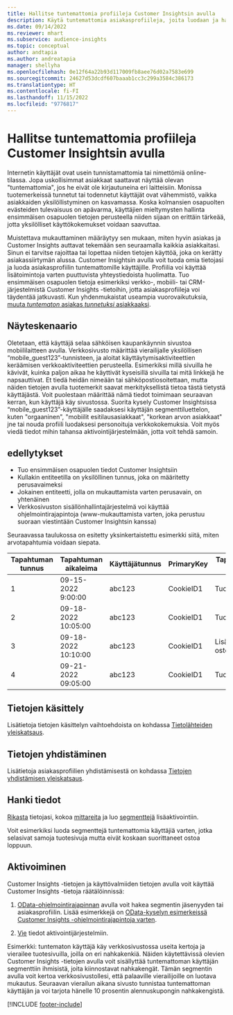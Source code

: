 ```yaml
---
title: Hallitse tuntemattomia profiileja Customer Insightsin avulla
description: Käytä tuntemattomia asiakasprofiileja, joita luodaan ja hallitaan Dynamics 365 Customer Insightsissa.
ms.date: 09/14/2022
ms.reviewer: mhart
ms.subservice: audience-insights
ms.topic: conceptual
author: andtapia
ms.author: andreatapia
manager: shellyha
ms.openlocfilehash: 0e12f64a22b93d117009fb8aee76d02a7583e699
ms.sourcegitcommit: 24627d53dcdf607baaab1cc3c299a3584c386173
ms.translationtype: HT
ms.contentlocale: fi-FI
ms.lasthandoff: 11/15/2022
ms.locfileid: "9776817"
---
```

# <a name="manage-unknown-profiles-with-customer-insights"></a>Hallitse tuntemattomia profiileja Customer Insightsin avulla

Internetin käyttäjät ovat usein tunnistamattomia tai nimettömiä online-tilassa. Jopa uskollisimmat asiakkaat saattavat näyttää olevan "tuntemattomia", jos he eivät ole kirjautuneina eri laitteisiin. Monissa tuotemerkeissä tunnetut tai todennetut käyttäjät ovat vähemmistö, vaikka asiakkaiden yksilöllistyminen on kasvamassa. Koska kolmansien osapuolten evästeiden tulevaisuus on apävarma, käyttäjien mieltymysten hallinta ensimmäisen osapuolen tietojen perusteella niiden sijaan on erittäin tärkeää, jotta yksilölliset käyttökokemukset voidaan saavuttaa.

Muistettava mukauttaminen määräytyy sen mukaan, miten hyvin asiakas ja Customer Insights auttavat tekemään sen seuraamalla kaikkia asiakkaitasi.  Sinun ei tarvitse rajoittaa tai lopettaa niiden tietojen käyttöä, joka on kerätty asiakassiirtymän alussa. Customer Insightsin avulla voit tuoda omia tietojasi ja luoda asiakasprofiilin tuntemattomille käyttäjille. Profiilia voi käyttää lisätoimintoja varten puuttuvista yhteystiedoista huolimatta. Tuo ensimmäisen osapuolen tietoja esimerkiksi verkko-, mobiili- tai CRM-järjestelmistä Customer Insights -tietoihin, jotta asiakasprofiileja voi täydentää jatkuvasti. Kun yhdenmukaistat useampia vuorovaikutuksia, [muuta *tuntematon* asiakas *tunnetuksi* asiakkaaksi](unknown-to-known.md).

## <a name="sample-scenario"></a>Näyteskenaario

Oletetaan, että käyttäjä selaa sähköisen kaupankäynnin sivustoa mobiililaitteen avulla. Verkkosivusto määrittää vierailijalle yksilöllisen “mobile_guest123”-tunnisteen, ja aloitat käyttäytymisaktiviteettien keräämisen verkkoaktiviteettien perusteella. Esimerkiksi millä sivuilla he kävivät, kuinka paljon aikaa he käyttivät kyseisillä sivuilla tai mitä linkkejä he napsauttivat. Et tiedä heidän nimeään tai sähköpostiosoitettaan, mutta näiden tietojen avulla tuotemerkit saavat merkityksellistä tietoa tästä tietystä käyttäjästä. Voit puolestaan määrittää nämä tiedot toimimaan seuraavan kerran, kun käyttäjä käy sivustossa. Suorita kysely Customer Insightsissa “mobile_guest123”-käyttäjälle saadaksesi käyttäjän segmenttiluettelon, kuten "orgaaninen", "mobiilit esitilausasiakkaat", "korkean arvon asiakkaat" jne tai nouda profiili luodaksesi personoituja verkkokokemuksia. Voit myös viedä tiedot mihin tahansa aktivointijärjestelmään, jotta voit tehdä samoin.

## <a name="prerequisites"></a>edellytykset

- Tuo ensimmäisen osapuolen tiedot Customer Insightsiin
- Kullakin entiteetilla on yksilöllinen tunnus, joka on määritetty perusavaimeksi
- Jokainen entiteetti, jolla on mukauttamista varten perusavain, on yhtenäinen
- Verkkosivuston sisällönhallintajärjestelmä voi käyttää ohjelmointirajapintoja (www-mukauttamista varten, joka perustuu suoraan viestintään Customer Insightsin kanssa)

Seuraavassa taulukossa on esitetty yksinkertaistettu esimerkki siitä, miten arvotapahtumia voidaan siepata.

|Tapahtuman tunnus|Tapahtuman aikaleima|Käyttäjätunnus|PrimaryKey|Tapahtuman nimi|
|--|--|--|--|--|
|1|09-15-2022 9:00:00|abc123|CookieID1|Tuotenäkymä|
|2|09-18-2022 10:05:00|abc123|CookieID1|Tuotenäkymä|
|3|09-18-2022 10:10:00|abc123|CookieID1|Lisää ostoskoriin|
|4|09-21-2022 09:05:00|abc123|CookieID1|Tuotenäkymä|

## <a name="data-ingestion"></a>Tietojen käsittely

Lisätietoja tietojen käsittelyn vaihtoehdoista on kohdassa [Tietolähteiden yleiskatsaus](data-sources.md).

## <a name="data-unification"></a>Tietojen yhdistäminen

Lisätietoja asiakasprofiilien yhdistämisestä on kohdassa [Tietojen yhdistämisen yleiskatsaus](data-unification.md).

## <a name="get-insights"></a>Hanki tiedot

[Rikasta](enrichment-hub.md) tietojasi, kokoa [mittareita](measures.md) ja luo [segmenttejä](segments.md) lisäaktivointiin.

Voit esimerkiksi luoda segmenttejä tuntemattomia käyttäjiä varten, jotka selasivat samoja tuotesivuja mutta eivät koskaan suorittaneet ostoa loppuun.

## <a name="activation"></a>Aktivoiminen

Customer Insights -tietojen ja käyttövalmiiden tietojen avulla voit käyttää Customer Insights -tietoja räätälöinnissä:

1. [OData-ohjelmointirajapinnan](apis.md) avulla voit hakea segmentin jäsenyyden tai asiakasprofiilin. Lisää esimerkkejä on [OData-kyselyn esimerkeissä Customer Insights -ohjelmointirajapintoja varten](odata-examples.md).

1. [Vie](export-destinations.md) tiedot aktivointijärjestelmiin.

Esimerkki: tuntematon käyttäjä käy verkkosivustossa useita kertoja ja vierailee tuotesivuilla, joilla on eri nahkakenkiä. Näiden käytettävissä olevien Customer Insights -tietojen avulla voit sisällyttää tuntemattoman käyttäjän segmenttiin ihmisistä, joita kiinnostavat nahkakengät. Tämän segmentin avulla voit kertoa verkkosivustollesi, että palaaville vierailijoille on luotava mukautus. Seuraavan vierailun aikana sivusto tunnistaa tuntemattoman käyttäjän ja voi tarjota hänelle 10 prosentin alennuskupongin nahkakengistä.

[!INCLUDE [footer-include](includes/footer-banner.md)]
